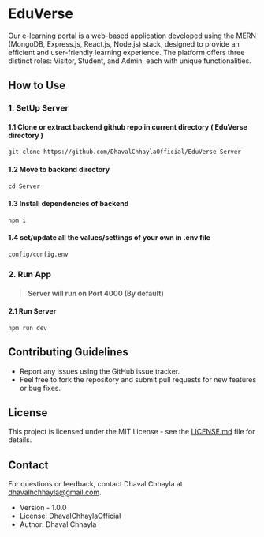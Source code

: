 # EduVerse
Our e-learning portal is a web-based application developed using the MERN 
(MongoDB, Express.js, React.js, Node.js) stack, designed to provide an efficient and 
user-friendly learning experience. The platform offers three distinct roles: Visitor, 
Student, and Admin, each with unique functionalities.

## How to Use

### 1. SetUp Server

#### 1.1 Clone or extract backend github repo in current directory ( EduVerse directory )

```
git clone https://github.com/DhavalChhaylaOfficial/EduVerse-Server
```

#### 1.2 Move to backend directory

```
cd Server
```

#### 1.3 Install dependencies of backend

```
npm i
```

#### 1.4 set/update all the values/settings of your own in .env file

```
config/config.env
```

### 2. Run App

> #### Server will run on Port 4000 (By default)

#### 2.1 Run Server
```
npm run dev
```

## Contributing Guidelines

- Report any issues using the GitHub issue tracker.
- Feel free to fork the repository and submit pull requests for new features or bug fixes.

## License

This project is licensed under the MIT License - see the [LICENSE.md](LICENSE.md) file for details.

## Contact

For questions or feedback, contact Dhaval Chhayla at dhavalhchhayla@gmail.com.
- Version - 1.0.0
- License: DhavalChhaylaOfficial
- Author: Dhaval Chhayla


